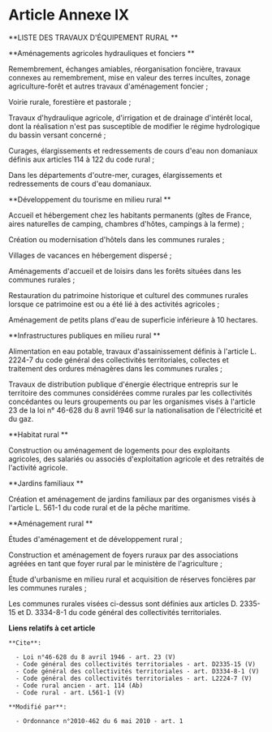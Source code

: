 # Article Annexe IX

**LISTE DES TRAVAUX D'ÉQUIPEMENT RURAL **

**Aménagements agricoles hydrauliques et fonciers **

Remembrement, échanges amiables, réorganisation foncière, travaux connexes au remembrement, mise en valeur des terres
incultes, zonage agriculture-forêt et autres travaux d'aménagement foncier ; 

Voirie rurale, forestière et pastorale ; 

Travaux d'hydraulique agricole, d'irrigation et de drainage d'intérêt local, dont la réalisation n'est pas susceptible de
modifier le régime hydrologique du bassin versant concerné ; 

Curages, élargissements et redressements de cours d'eau non domaniaux définis aux articles 114 à 122 du code rural ; 

Dans les départements d'outre-mer, curages, élargissements et redressements de cours d'eau domaniaux. 

**Développement du tourisme en milieu rural **

Accueil et hébergement chez les habitants permanents (gîtes de France, aires naturelles de camping, chambres d'hôtes,
campings à la ferme) ; 

Création ou modernisation d'hôtels dans les communes rurales ; 

Villages de vacances en hébergement dispersé ; 

Aménagements d'accueil et de loisirs dans les forêts situées dans les communes rurales ; 

Restauration du patrimoine historique et culturel des communes rurales lorsque ce patrimoine est ou a été lié à des activités
agricoles ; 

Aménagement de petits plans d'eau de superficie inférieure à 10 hectares. 

**Infrastructures publiques en milieu rural **

Alimentation en eau potable, travaux d'assainissement définis à l'article L. 2224-7 du code général des collectivités
territoriales, collectes et traitement des ordures ménagères dans les communes rurales ; 

Travaux de distribution publique d'énergie électrique entrepris sur le territoire des communes considérées comme rurales par
les collectivités concédantes ou leurs groupements ou par les organismes visés à l'article 23 de la loi n° 46-628 du 8 avril
1946 sur la nationalisation de l'électricité et du gaz. 

**Habitat rural **

Construction ou aménagement de logements pour des exploitants agricoles, des salariés ou associés d'exploitation agricole et
des retraités de l'activité agricole. 

**Jardins familiaux **

Création et aménagement de jardins familiaux par des organismes visés à l'article L. 561-1 du code rural et de la pêche
maritime. 

**Aménagement rural **

Études d'aménagement et de développement rural ; 

Construction et aménagement de foyers ruraux par des associations agréées en tant que foyer rural par le ministère de
l'agriculture ; 

Étude d'urbanisme en milieu rural et acquisition de réserves foncières par les communes rurales ; 

Les communes rurales visées ci-dessus sont définies aux articles D. 2335-15 et D. 3334-8-1 du code général des collectivités
territoriales.

**Liens relatifs à cet article**

	**Cite**:

	  - Loi n°46-628 du 8 avril 1946 - art. 23 (V)
	  - Code général des collectivités territoriales - art. D2335-15 (V)
	  - Code général des collectivités territoriales - art. D3334-8-1 (V)
	  - Code général des collectivités territoriales - art. L2224-7 (V)
	  - Code rural ancien - art. 114 (Ab)
	  - Code rural - art. L561-1 (V)

	**Modifié par**:

	  - Ordonnance n°2010-462 du 6 mai 2010 - art. 1

